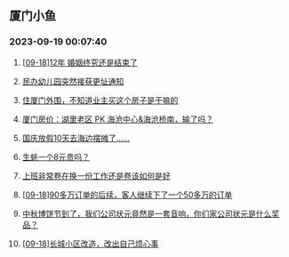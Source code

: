 ## 厦门小鱼 
### 2023-09-19 00:07:40

1. [[09-18]12年 婚姻终究还是结束了](http://bbs.xmfish.com/read-htm-tid-18074414.html)

2. [民办幼儿园突然接获更址通知](http://bbs.xmfish.com/read-htm-tid-18074162.html)

3. [住厦门外围，不知道业主买这个房子是干嘛的](http://bbs.xmfish.com/read-htm-tid-18074442.html)

4. [厦门房价：湖里老区 PK 海沧中心&海沧桥南，输了吗？](http://bbs.xmfish.com/read-htm-tid-18074246.html)

5. [国庆放假10天去海边摆摊了……](http://bbs.xmfish.com/read-htm-tid-18074155.html)

6. [生蚝一个8元贵吗？](http://bbs.xmfish.com/read-htm-tid-18074224.html)

7. [上班非常卷在换一份工作还是卷该如何是好](http://bbs.xmfish.com/read-htm-tid-18074291.html)

8. [[09-18]90多万订单的后续，客人继续下了一个50多万的订单](http://bbs.xmfish.com/read-htm-tid-18074573.html)

9. [中秋博饼节到了，我们公司状元竟然是一套音响，你们家公司状元是什么奖品？](http://bbs.xmfish.com/read-htm-tid-18074464.html)

10. [[09-18]长城小区改造，改出自己烦心事](http://bbs.xmfish.com/read-htm-tid-18074505.html)

